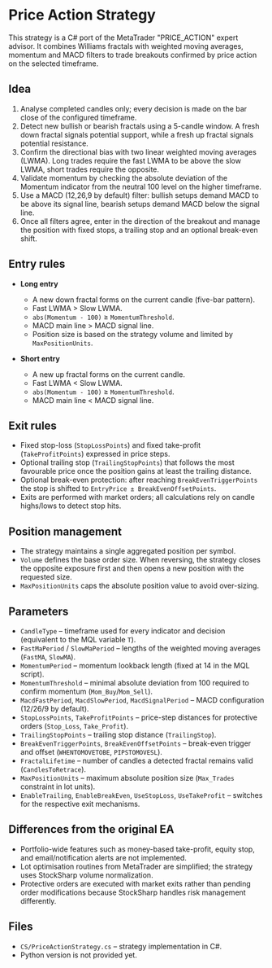 # Price Action Strategy

This strategy is a C# port of the MetaTrader "PRICE_ACTION" expert advisor. It combines Williams fractals with weighted moving averages, momentum and MACD filters to trade breakouts confirmed by price action on the selected timeframe.

## Idea

1. Analyse completed candles only; every decision is made on the bar close of the configured timeframe.
2. Detect new bullish or bearish fractals using a 5-candle window. A fresh down fractal signals potential support, while a fresh up fractal signals potential resistance.
3. Confirm the directional bias with two linear weighted moving averages (LWMA). Long trades require the fast LWMA to be above the slow LWMA, short trades require the opposite.
4. Validate momentum by checking the absolute deviation of the Momentum indicator from the neutral 100 level on the higher timeframe.
5. Use a MACD (12,26,9 by default) filter: bullish setups demand MACD to be above its signal line, bearish setups demand MACD below the signal line.
6. Once all filters agree, enter in the direction of the breakout and manage the position with fixed stops, a trailing stop and an optional break-even shift.

## Entry rules

- **Long entry**
  - A new down fractal forms on the current candle (five-bar pattern).
  - Fast LWMA &gt; Slow LWMA.
  - `abs(Momentum - 100)` &ge; `MomentumThreshold`.
  - MACD main line &gt; MACD signal line.
  - Position size is based on the strategy volume and limited by `MaxPositionUnits`.

- **Short entry**
  - A new up fractal forms on the current candle.
  - Fast LWMA &lt; Slow LWMA.
  - `abs(Momentum - 100)` &ge; `MomentumThreshold`.
  - MACD main line &lt; MACD signal line.

## Exit rules

- Fixed stop-loss (`StopLossPoints`) and fixed take-profit (`TakeProfitPoints`) expressed in price steps.
- Optional trailing stop (`TrailingStopPoints`) that follows the most favourable price once the position gains at least the trailing distance.
- Optional break-even protection: after reaching `BreakEvenTriggerPoints` the stop is shifted to `EntryPrice ± BreakEvenOffsetPoints`.
- Exits are performed with market orders; all calculations rely on candle highs/lows to detect stop hits.

## Position management

- The strategy maintains a single aggregated position per symbol.
- `Volume` defines the base order size. When reversing, the strategy closes the opposite exposure first and then opens a new position with the requested size.
- `MaxPositionUnits` caps the absolute position value to avoid over-sizing.

## Parameters

- `CandleType` – timeframe used for every indicator and decision (equivalent to the MQL variable `T`).
- `FastMaPeriod` / `SlowMaPeriod` – lengths of the weighted moving averages (`FastMA`, `SlowMA`).
- `MomentumPeriod` – momentum lookback length (fixed at 14 in the MQL script).
- `MomentumThreshold` – minimal absolute deviation from 100 required to confirm momentum (`Mom_Buy`/`Mom_Sell`).
- `MacdFastPeriod`, `MacdSlowPeriod`, `MacdSignalPeriod` – MACD configuration (12/26/9 by default).
- `StopLossPoints`, `TakeProfitPoints` – price-step distances for protective orders (`Stop_Loss`, `Take_Profit`).
- `TrailingStopPoints` – trailing stop distance (`TrailingStop`).
- `BreakEvenTriggerPoints`, `BreakEvenOffsetPoints` – break-even trigger and offset (`WHENTOMOVETOBE`, `PIPSTOMOVESL`).
- `FractalLifetime` – number of candles a detected fractal remains valid (`CandlesToRetrace`).
- `MaxPositionUnits` – maximum absolute position size (`Max_Trades` constraint in lot units).
- `EnableTrailing`, `EnableBreakEven`, `UseStopLoss`, `UseTakeProfit` – switches for the respective exit mechanisms.

## Differences from the original EA

- Portfolio-wide features such as money-based take-profit, equity stop, and email/notification alerts are not implemented.
- Lot optimisation routines from MetaTrader are simplified; the strategy uses StockSharp volume normalization.
- Protective orders are executed with market exits rather than pending order modifications because StockSharp handles risk management differently.

## Files

- `CS/PriceActionStrategy.cs` – strategy implementation in C#.
- Python version is not provided yet.
